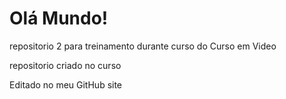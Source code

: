 # Olá Mundo!
 repositorio 2 para treinamento durante curso do Curso em Video
 
 repositorio criado no curso 
 
Editado no meu GitHub site
